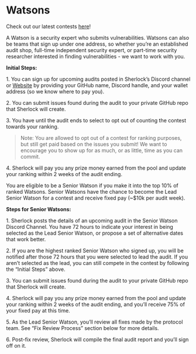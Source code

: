# Watsons

Check out our latest contests [here](https://app.sherlock.xyz/audits/contests)!

A Watson is a security expert who submits vulnerabilities. Watsons can also be teams that sign up under one address, so whether you’re an established audit shop, full-time independent security expert, or part-time security researcher interested in finding vulnerabilities - we want to work with you.

**Initial Steps:**

1\. You can sign up for upcoming audits posted in Sherlock’s Discord channel or [Website](https://app.sherlock.xyz/audits/contests) by providing your GitHub name, Discord handle, and your wallet address (so we know where to pay you).

2\. You can submit issues found during the audit to your private GitHub repo that Sherlock will create.

3\. You have until the audit ends to select to opt out of counting the contest towards your ranking.

> Note: You are allowed to opt out of a contest for ranking purposes, but still get paid based on the issues you submit! We want to encourage you to show up for as much, or as little, time as you can commit.

4\. Sherlock will pay you any prize money earned from the pool and update your ranking within 2 weeks of the audit ending.

You are eligible to be a Senior Watson if you make it into the top 10% of ranked Watsons. Senior Watsons have the chance to become the Lead Senior Watson for a contest and receive fixed pay (\~$10k per audit week).

**Steps for Senior Watsons:**

1\. Sherlock posts the details of an upcoming audit in the Senior Watson Discord Channel. You have 72 hours to indicate your interest in being selected as the Lead Senior Watson, or propose a set of alternative dates that work better.

2\. If you are the highest ranked Senior Watson who signed up, you will be notified after those 72 hours that you were selected to lead the audit. If you aren’t selected as the lead, you can still compete in the contest by following the “Initial Steps” above.

3\. You can submit issues found during the audit to your private GitHub repo that Sherlock will create.

4\. Sherlock will pay you any prize money earned from the pool and update your ranking within 2 weeks of the audit ending, and you’ll receive 75% of your fixed pay at this time.

5\. As the Lead Senior Watson, you’ll review all fixes made by the protocol team. See “Fix Review Process” section below for more details.

6\. Post-fix review, Sherlock will compile the final audit report and you’ll sign off on it.
